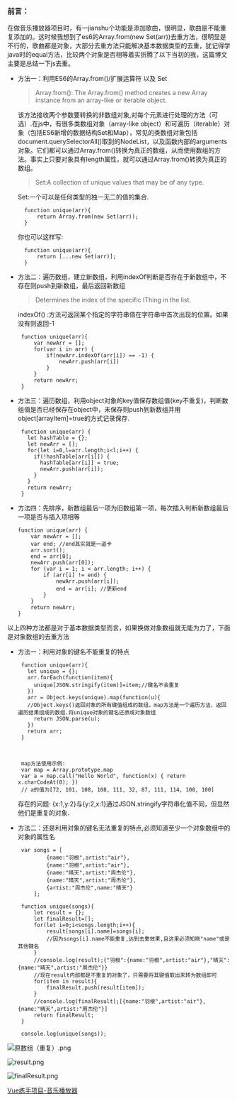 ### 前言：

在做音乐播放器项目时，有一jianshu个功能是添加歌曲，很明显，歌曲是不能重复添加的。这时候我想到了es6的Array.from(new Set(arr))去重方法，很明显是不行的，歌曲都是对象，大部分去重方法只能解决基本数据类型的去重，犹记得学java时的equal方法，比较两个对象是否相等着实折腾了以下当初的我，这篇博文主要是总结一下js去重。


* 方法一：利用ES6的Array.from()/扩展运算符 以及 Set

    >Array.from(): The Array.from() method creates a new Array instance from an array-like or iterable object.

    该方法接收两个参数要转换的非数组对象,对每个元素进行处理的方法（可选）.在js中，有很多类数组对象（array-like object）和可遍历（iterable）对象（包括ES6新增的数据结构Set和Map），常见的类数组对象包括document.querySelectorAll()取到的NodeList，以及函数内部的arguments对象。它们都可以通过Array.from()转换为真正的数组，从而使用数组的方法。事实上只要对象具有length属性，就可以通过Array.from()转换为真正的数组。

    >Set:A collection of unique values that may be of any type.

    Set:一个可以是任何类型的独一无二的值的集合.

        function unique(arr){
            return Array.from(new Set(arr));
        }

    你也可以这样写:

        function unique(arr){
            return [...new Set(arr)];
        }
    

*  方法二：遍历数组，建立新数组，利用indexOf判断是否存在于新数组中，不存在则push到新数组，最后返回新数组

    >Determines the index of the specific IThing in the list.

    indexOf() :方法可返回某个指定的字符串值在字符串中首次出现的位置。如果没有则返回-1

        function unique(arr){
            var newArr = [];
            for(var i in arr) {
                if(newArr.indexOf(arr[i]) == -1) {
                    newArr.push(arr[i])
                }
            }
            return newArr;
        }

*  方法三：遍历数组，利用object对象的key值保存数组值(key不重复)，判断数组值是否已经保存在object中，未保存则push到新数组并用object[arrayItem]=true的方式记录保存.

        function unique(arr) {  
          let hashTable = {};
          let newArr = [];
          for(let i=0,l=arr.length;i<l;i++) {
            if(!hashTable[arr[i]]) {
              hashTable[arr[i]] = true;
              newArr.push(arr[i]);
            }
          }
          return newArr;
        }

*   方法四：先排序，新数组最后一项为旧数组第一项，每次插入判断新数组最后一项是否与插入项相等

        function unique(arr) {
            var newArr = [];
            var end; //end其实就是一道卡
            arr.sort();
            end = arr[0];
            newArr.push(arr[0]);
            for (var i = 1; i < arr.length; i++) {
                if (arr[i] != end) {
                    newArr.push(arr[i]);
                    end = arr[i]; //更新end
                }
            }
            return newArr;
        }

以上四种方法都是对于基本数据类型而言，如果换做对象数组就无能为力了，下面是对象数组的去重方法

*  方法一：利用对象的键名不能重复的特点

        function unique(arr){
          let unique = {};
          arr.forEach(function(item){
            unique[JSON.stringify(item)]=item;//键名不会重复
          })
          arr = Object.keys(unique).map(function(u){ 
          //Object.keys()返回对象的所有键值组成的数组，map方法是一个遍历方法，返回遍历结果组成的数组.将unique对象的键名还原成对象数组
            return JSON.parse(u);
          })
          return arr;
        }



        map方法使用示例:
        var map = Array.prototype.map
        var a = map.call("Hello World", function(x) { return x.charCodeAt(0); })
        // a的值为[72, 101, 108, 108, 111, 32, 87, 111, 114, 108, 100]

   存在的问题:
        {x:1,y:2}与{y:2,x:1}通过JSON.stringify字符串化值不同，但显然他们是重复的对象.


*  方法二：还是利用对象的键名无法重复的特点,必须知道至少一个对象数组中的对象的属性名

        var songs = [
                {name:"羽根",artist:"air"},
                {name:"羽根",artist:"air"},
                {name:"晴天",artist:"周杰伦"},
                {name:"晴天",artist:"周杰伦"},
                {artist:"周杰伦",name:"晴天"}
            ];

        function unique(songs){
            let result = {};
            let finalResult=[];
            for(let i=0;i<songs.length;i++){
                result[songs[i].name]=songs[i];
                //因为songs[i].name不能重复,达到去重效果,且这里必须知晓"name"或是其他键名
            }
            //console.log(result);{"羽根":{name:"羽根",artist:"air"},"晴天":{name:"晴天",artist:"周杰伦"}}
            //现在result内部都是不重复的对象了，只需要将其键值取出来转为数组即可
            for(item in result){
                finalResult.push(result[item]);
            }
            //console.log(finalResult);[{name:"羽根",artist:"air"},{name:"晴天",artist:"周杰伦"}]
            return finalResult;
        }
        
        console.log(unique(songs));

![原数组（重复）.png](http://upload-images.jianshu.io/upload_images/4869616-345ec1c3f2d06e43.png?imageMogr2/auto-orient/strip%7CimageView2/2/w/1240)


![result.png](http://upload-images.jianshu.io/upload_images/4869616-0981489f9d3cf515.png?imageMogr2/auto-orient/strip%7CimageView2/2/w/1240)

![finalResult.png](http://upload-images.jianshu.io/upload_images/4869616-a1daf130aac7ddeb.png?imageMogr2/auto-orient/strip%7CimageView2/2/w/1240)

[Vue练手项目-音乐播放器](http://www.jianshu.com/p/b443c591b618)